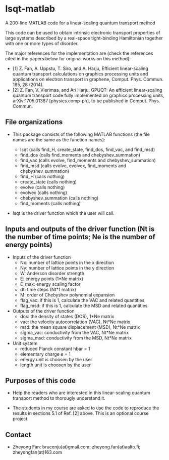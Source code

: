 # lsqt-matlab
A 200-line MATLAB code for a linear-scaling quantum transport method

This code can be used to obtain intrinsic electronic transport properties of large systems described by a real-space tight-binding Hamiltonian together with one or more types of disorder.

The major references for the implementation are (check the references cited in the papers below for original works on this method):
* [1] Z. Fan, A. Uppstu, T. Siro, and A. Harju, Efficient linear-scaling quantum transport calculations on graphics processing units and applications on electron transport in graphene, Comput. Phys. Commun. 185, 28 (2014).
* [2] Z. Fan, V. Vierimaa, and Ari Harju, GPUQT: An efficient linear-scaling quantum transport code fully implemented on graphics processing units, arXiv:1705.01387 [physics.comp-ph], to be published in Comput. Phys. Commun.

## File organizations

* This package consists of the following MATLAB functions (the file names are the same as the function names):
    * lsqt (calls find_H, create_state, find_dos, find_vac, and find_msd)            
    * find_dos (calls find_moments and chebyshev_summation)                  
    * find_vac (calls evolve, find_moments and chebyshev_summation)              
    * find_msd (calls evolve, evolvex, find_moments and chebyshev_summation)           
    * find_H (calls nothing)
    * create_state (calls nothing)
    * evolve (calls nothing)     
    * evolvex (calls nothing)
    * chebyshev_summation (calls nothing)
    * find_moments (calls nothing)

* lsqt is the driver function which the user will call.

## Inputs and outputs of the driver function (Nt is the number of time points; Ne is the number of energy points)
* Inputs of the driver function 
    * Nx: number of lattice points in the x direction
    * Ny: number of lattice points in the y direction
    * W: Anderson disorder strength
    * E: energy points (1*Ne matrix)
    * E_max: energy scaling factor
    * dt: time steps (Nt*1 matrix)
    * M: order of Chebyshev polynomial expansion
    * flag_vac: if this is 1, calculate the VAC and related quantities
    * flag_msd: if this is 1, calculate the MSD and related quantities
* Outputs of the driver function 
    * dos: the density of states (DOS), 1*Ne matrix
    * vac: the velocity autocorrelation (VAC), Nt*Ne matrix
    * msd: the mean square displacement (MSD), Nt*Ne matrix
    * sigma_vac: conductivity from the VAC, Nt*Ne matrix
    * sigma_msd: conductivity from the MSD, Nt*Ne matrix
* Unit system
    * reduced Planck constant hbar = 1
    * elementary charge e = 1
    * energy unit is choosen by the user
    * length unit is choosen by the user

## Purposes of this code

* Help the readers who are interested in this linear-scaling quantum transport method to thorougly understand it. 

* The students in my course are asked to use the code to reproduce the results in sections 5.1 of Ref. [2] above. 
This is an optional course project.

## Contact

* Zheyong Fan: brucenju(at)gmail.com; zheyong.fan(at)aalto.fi; zheyongfan(at)163.com

